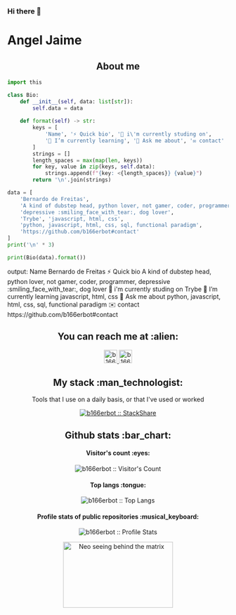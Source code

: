 ### Hi there 👋

# Angel Jaime

<h2 align="center">About me</h2>

```python
import this

class Bio:
    def __init__(self, data: list[str]):
        self.data = data
    
    def format(self) -> str:
        keys = [
            'Name', '⚡ Quick bio', '🔭 i\'m currently studing on',
            '🌱 I’m currently learning', '💬 Ask me about', '✉️ contact'
        ]
        strings = []
        length_spaces = max(map(len, keys))
        for key, value in zip(keys, self.data):
            strings.append(f"{key: <{length_spaces}} {value}")
        return '\n'.join(strings)

data = [
    'Bernardo de Freitas',
    'A kind of dubstep head, python lover, not gamer, coder, programmer, '
    'depressive :smiling_face_with_tear:, dog lover',
    'Trybe', 'javascript, html, css',
    'python, javascript, html, css, sql, functional paradigm',
    'https://github.com/b166erbot#contact'
]
print('\n' * 3)

print(Bio(data).format())
```

<p>
output:
Name                        Bernardo de Freitas
⚡ Quick bio                A kind of dubstep head, python lover, not gamer, coder, programmer, depressive :smiling_face_with_tear:, dog lover
🔭 i'm currently studing on Trybe
🌱 I’m currently learning   javascript, html, css
💬 Ask me about             python, javascript, html, css, sql, functional paradigm
✉️ contact                  https://github.com/b166erbot#contact
</p>

<h2 align="center">You can reach me at :alien:</h2>

<p id="contact" align="center">
  <a href="https://www.linkedin.com/in/bernardo-de-freitas-teodoro-18a5322a9/">
    <img src="https://www.vectorlogo.zone/logos/linkedin/linkedin-icon.svg" alt="b166erbot's LinkedIn Profile" height="30" width="30">
  </a>

  <a href="https://t.me/usuario_comum">
    <img src="https://www.vectorlogo.zone/logos/telegram/telegram-icon.svg" alt="b166erbot's Telegram Profile" height="30" width="30">
  </a>
</p>

<h2 align="center">My stack :man_technologist:</h2>

<p align="center">Tools that I use on a daily basis, or that I've used or worked</p>
<p align="center">
  <a href="https://stackshare.io/b166erbot/my-stack">
    <img src="http://img.shields.io/badge/tech-stack-0690fa.svg?style=flat" alt="b166erbot :: StackShare" />
  </a>
</p>

<h2 align="center">Github stats :bar_chart:</h2>

<h4 align="center">Visitor's count :eyes:</h4>

<p align="center"><img src="https://profile-counter.glitch.me/{b166erbot}/count.svg" alt="b166erbot :: Visitor's Count" /></p>

<h4 align="center">Top langs :tongue:</h4>

<p align="center"><img src="https://github-readme-stats.vercel.app/api/top-langs/?username=b166erbot&langs_count=10&theme=tokyonight&layout=compact" alt="b166erbot :: Top Langs" /></p>

<h4 align="center">Profile stats of public repositories :musical_keyboard:</h4>

<p align="center"><img src="https://github-readme-stats.vercel.app/api?username=b166erbot&show_icons=true&theme=synthwave" alt="b166erbot :: Profile Stats" /></p>

<p align="center"><img src="https://external-content.duckduckgo.com/iu/?u=https%3A%2F%2Fmedia.giphy.com%2Fmedia%2FzXmbOaTpbY6mA%2Fgiphy.gif&f=1&nofb=1&ipt=43b362505ca64a2422cc8bb64020e1fc8668123eb1cecb9b3b96e8e3f1ac7bed&ipo=images" alt="Neo seeing behind the matrix" height="150" width="250"></p>

<!--
**b166erbot/b166erbot** is a ✨ _special_ ✨ repository because its `README.md` (this file) appears on your GitHub profile.

Here are some ideas to get you started:

- 🔭 I’m currently working on ...
- 🌱 I’m currently learning ...
- 👯 I’m looking to collaborate on ...
- 🤔 I’m looking for help with ...
- 💬 Ask me about ...
- 📫 How to reach me: ...
- 😄 Pronouns: ...
- ⚡ Fun fact: ...
-->
